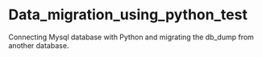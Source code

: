 # Data_migration_using_python_test

Connecting Mysql database with Python and migrating the db_dump from another database.
